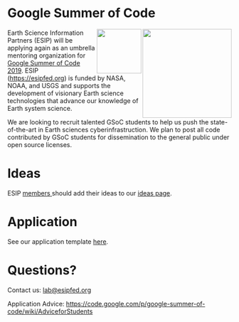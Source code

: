 # Google Summer of Code

<img src="http://www.esipfed.org/sites/default/files/esip-logo.png" align="right" width="200" />
<img src="https://summerofcode.withgoogle.com/static/img/og-image.png" align="right" width="100" />

Earth Science Information Partners (ESIP) will be applying again as an umbrella mentoring organization
for [Google Summer of Code 2019](https://summerofcode.withgoogle.com/). ESIP (https://esipfed.org) is funded by NASA, NOAA, and USGS and supports the development of visionary Earth science technologies that advance our knowledge of Earth system science. 

We are looking to recruit talented GSoC students to help us push the state-of-the-art in Earth sciences cyberinfrastruction. We plan to post all code contributed by GSoC students for dissemination to the general public under open source licenses.

# Ideas

ESIP <a href="http://esipfed.org/partners"> members </a> should add their ideas to our <a href="https://github.com/ESIPFed/gsoc/issues">ideas page</a>. 

# Application
See our application template <a href="https://github.com/ESIPFed/GSoC/STUDENT-proposal.md">here</a>. 

# Questions?

Contact us: lab@esipfed.org

Application Advice: https://code.google.com/p/google-summer-of-code/wiki/AdviceforStudents
